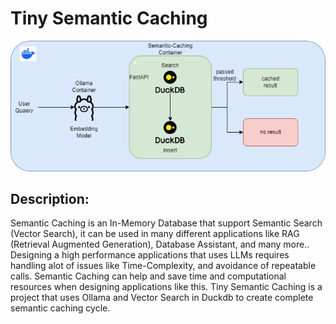 # Tiny Semantic Caching

![](assets/imgs/semantic-caching.png)

## Description:

Semantic Caching is an In-Memory Database that support Semantic Search (Vector Search), it can be used in many different applications like RAG (Retrieval Augmented Generation), Database Assistant, and many more..
Designing a high performance applications that uses LLMs requires handling alot of issues like Time-Complexity, and avoidance of repeatable calls.
Semantic Caching can help and save time and computational resources when designing applications like this.
Tiny Semantic Caching is a project that uses Ollama and Vector Search in Duckdb to create complete semantic caching cycle.
